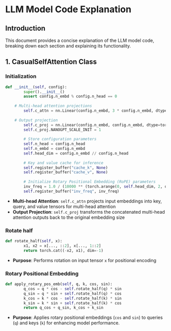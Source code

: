 # LLM Model Code Explanation

## Introduction
This document provides a concise explanation of the LLM model code, breaking down each section and explaining its functionality.

## 1. CasualSelfAttention Class
### Initialization
```python
def __init__(self, config):
        super().__init__()
        assert config.n_embd % config.n_head == 0
        
	# Multi-head attention projections
        self.c_attn = nn.Linear(config.n_embd, 3 * config.n_embd, dtype=torch.bfloat16)
        
	# Output projection
        self.c_proj = nn.Linear(config.n_embd, config.n_embd, dtype=torch.bfloat16)
        self.c_proj.NANOGPT_SCALE_INIT = 1
        
        # Store configuration parameters
        self.n_head = config.n_head
        self.n_embd = config.n_embd
        self.head_dim = config.n_embd // config.n_head
        
        # Key and value cache for inference
        self.register_buffer("cache_k", None)
        self.register_buffer("cache_v", None)
        
        # Initialize Rotary Positional Embedding (RoPE) parameters
        inv_freq = 1.0 / (10000 ** (torch.arange(0, self.head_dim, 2, dtype=torch.float32) / self.head_dim))
        self.register_buffer("inv_freq", inv_freq)
```
- **Multi-head Attention**: `self.c_attn` projects input embeddings into key, query, and value tensors for multi-head attention
- **Output Projection**: `self.c_proj` transforms the concatenated multi-head attention outputs back to the original embedding size
### Rotate half
```python
def rotate_half(self, x):
        x1, x2 = x[..., ::2], x[..., 1::2]
        return torch.cat((-x2, x1), dim=-1)
```
- **Purpose**: Performs rotation on input tensor `x` for positional encoding
### Rotary Positional Embedding
```python
def apply_rotary_pos_emb(self, q, k, cos, sin):
        q_cos = q * cos - self.rotate_half(q) * sin
        q_sin = q * sin + self.rotate_half(q) * cos
        k_cos = k * cos - self.rotate_half(k) * sin
        k_sin = k * sin + self.rotate_half(k) * cos
        return q_cos + q_sin, k_cos + k_sin
```
- **Purpose**: Applies rotary positional embeddings (`cos` and `sin`) to queries (`q`) and keys (`k`) for enhancing model performance.
